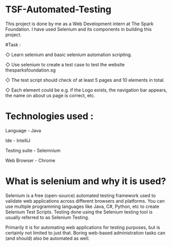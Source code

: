 # TSF-Automated-Testing
This project is done by me as a Web Development  intern at The Spark Foundation. I have used Selenium and its components in building this project.

#Task :

◇ Learn selenium and basic selenium automation scripting.

◇ Use selenium to create a test case to test the website
thesparksfoundation.sg

◇ The test script should check of at least 5 pages and 10
elements in total.

◇ Each element could be e.g. if the Logo exists, the navigation
bar appears, the name on about us page is correct, etc.

# Technologies used :

Language - Java

Ide - IntelliJ

Testing suite - Selemnium

Web Browser - Chrome

# What is selenium and why it is used?

Selenium is a free (open-source) automated testing framework used to validate web applications across different browsers and platforms. You can use multiple programming languages like Java, C#, Python, etc to create Selenium Test Scripts. Testing done using the Selenium testing tool is usually referred to as Selenium Testing.

Primarily it is for automating web applications for testing purposes, but is certainly not limited to just that.
Boring web-based administration tasks can (and should) also be automated as well.
